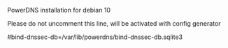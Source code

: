 PowerDNS installation for debian 10 


Please do not uncomment this line, will be activated with config generator 

#bind-dnssec-db=/var/lib/powerdns/bind-dnssec-db.sqlite3

